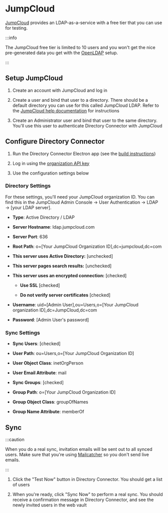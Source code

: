 # JumpCloud

[JumpCloud](https://jumpcloud.com/) provides an LDAP-as-a-service with a free tier that you can use
for testing.

:::info

The JumpCloud free tier is limited to 10 users and you won't get the nice pre-generated data you get
with the [OpenLDAP](./open-ldap.md) setup.

:::

## Setup JumpCloud

1. Create an account with JumpCloud and log in

2. Create a user and bind that user to a directory. There should be a default directory you can use
   for this called JumpCloud LDAP. Refer to the
   [JumpCloud help documentation](https://support.jumpcloud.com/support/s/article/using-jumpclouds-ldap-as-a-service1#createuser)
   for instructions

3. Create an Administrator user and bind that user to the same directory. You'll use this user to
   authenticate Directory Connector with JumpCloud

## Configure Directory Connector

1. Run the Directory Connector Electron app (see the [build instructions](./index.mdx))

2. Log in using the [organization API key](https://bitwarden.com/help/public-api/#authentication)

3. Use the configuration settings below

### Directory Settings

For these settings, you'll need your JumpCloud organization ID. You can find this in the JumpCloud
Admin Console → User Authentication → LDAP → [your LDAP server].

- **Type**: Active Directory / LDAP

- **Server Hostname**: ldap.jumpcloud.com

- **Server Port**: 636

- **Root Path**: o=[Your JumpCloud Organization ID],dc=jumpcloud,dc=com

- **This server uses Active Directory:** [unchecked]

- **This server pages search results:** [unchecked]

- **This server uses an encrypted connection:** [checked]
  - **Use SSL** [checked]

  - **Do not verify server certificates** [checked]

- **Username**: uid=[Admin User],ou=Users,o=[Your JumpCloud organization ID],dc=JumpCloud,dc=com

- **Password**: [Admin User's password]

### Sync Settings

- **Sync Users**: [checked]

- **User Path**: ou=Users,o=[Your JumpCloud Organization ID]

- **User Object Class**: inetOrgPerson

- **User Email Attribute**: mail

- **Sync Groups**: [checked]

- **Group Path**: o=[Your JumpCloud Organization ID]

- **Group Object Class**: groupOfNames

- **Group Name Attribute**: memberOf

## Sync

:::caution

When you do a real sync, invitation emails will be sent out to all synced users. Make sure that
you're using [Mailcatcher](../../server/guide.md#mailcatcher) so you don't send live emails.

:::

1. Click the "Test Now" button in Directory Connector. You should get a list of users

2. When you're ready, click "Sync Now" to perform a real sync. You should receive a confirmation
   message in Directory Connector, and see the newly invited users in the web vault
